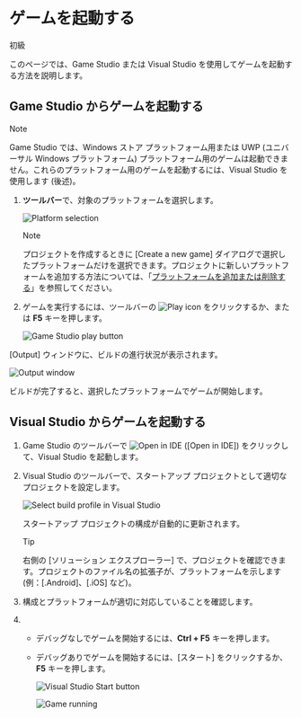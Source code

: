 # ゲームを起動する

<span class="label label-doc-level">初級</span>

このページでは、Game Studio または Visual Studio を使用してゲームを起動する方法を説明します。

## Game Studio からゲームを起動する

> [!NOTE]
> Game Studio では、Windows ストア プラットフォーム用または UWP (ユニバーサル Windows プラットフォーム) プラットフォーム用のゲームは起動できません。これらのプラットフォーム用のゲームを起動するには、Visual Studio を使用します (後述)。

  1. **ツールバー**で、対象のプラットフォームを選択します。

      ![Platform selection](media/launch-your-game-game-studio-profiles.png)

      > [!NOTE]
      > プロジェクトを作成するときに [Create a new game] ダイアログで選択したプラットフォームだけを選択できます。プロジェクトに新しいプラットフォームを追加する方法については、「[プラットフォームを追加または削除する](../platforms/add-or-remove-a-platform.md)」を参照してください。

  2. ゲームを実行するには、ツールバーの ![Play icon](media/launch-your-game-play-icon.png) をクリックするか、または **F5** キーを押します。

      ![Game Studio play button](media/game-studio-toolbar-build-button.png)

  [Output] ウィンドウに、ビルドの進行状況が表示されます。

  ![Output window](media/output-window.png)

  ビルドが完了すると、選択したプラットフォームでゲームが開始します。

## Visual Studio からゲームを起動する

1. Game Studio のツールバーで ![Open in IDE](media/launch-your-game-ide-icon.png) ([Open in IDE]) をクリックして、Visual Studio を起動します。

2. Visual Studio のツールバーで、スタートアップ プロジェクトとして適切なプロジェクトを設定します。

	![Select build profile in Visual Studio](media/launch-your-game-visual-studio-profiles.png)

   スタートアップ プロジェクトの構成が自動的に更新されます。

   > [!TIP]
   > 右側の [ソリューション エクスプローラー] で、プロジェクトを確認できます。プロジェクトのファイル名の拡張子が、プラットフォームを示します (例：[.Android]、[.iOS] など)。

3. 構成とプラットフォームが適切に対応していることを確認します。

4. * デバッグなしでゲームを開始するには、**Ctrl + F5** キーを押します。

   * デバッグありでゲームを開始するには、[スタート] をクリックするか、**F5** キーを押します。

      ![Visual Studio Start button](media/visual-studio-start-button.png)

     ![Game running](media/launch-your-game-mygame-running.png)
